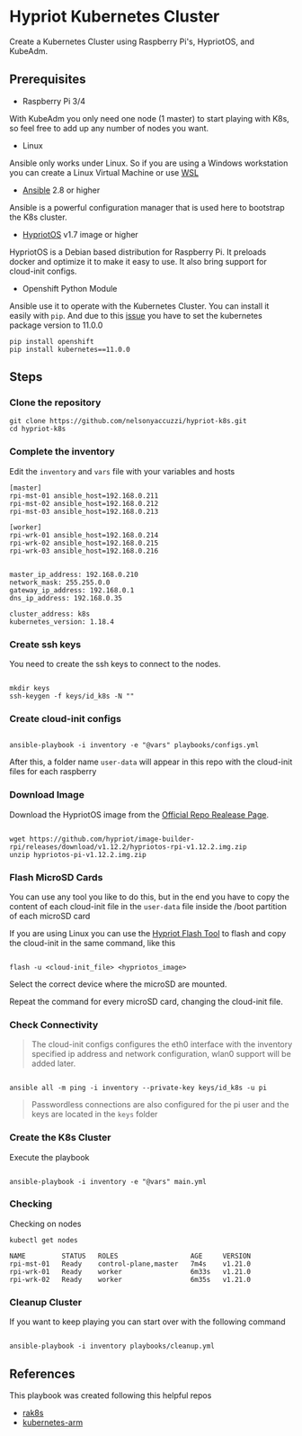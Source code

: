 # Hypriot Kubernetes Cluster

Create a Kubernetes Cluster using Raspberry Pi's, HypriotOS, and KubeAdm.

## Prerequisites

- Raspberry Pi 3/4

With KubeAdm you only need one node (1 master) to start playing with K8s, so feel free to add up any number of nodes you want. 


- Linux

Ansible only works under Linux. So if you are using a Windows workstation you can create a Linux Virtual Machine or use [WSL](https://docs.microsoft.com/en-us/windows/wsl/install-win10)

- [Ansible](https://docs.ansible.com/ansible/latest/installation_guide/intro_installation.html) 2.8 or higher

Ansible is a powerful configuration manager that is used here to bootstrap the K8s cluster.

- [HypriotOS](https://github.com/hypriot/image-builder-rpi/releases) v1.7 image or higher

HypriotOS is a Debian based distribution for Raspberry Pi. It preloads docker and optimize it to make it easy to use. It also bring support for cloud-init configs.

- Openshift Python Module

Ansible use it to operate with the Kubernetes Cluster. You can install it easily with `pip`. And due to this [issue](https://github.com/ansible-collections/community.kubernetes/issues/273) you have to set the kubernetes package version to 11.0.0

```
pip install openshift
pip install kubernetes==11.0.0
```

## Steps

### Clone the repository

```
git clone https://github.com/nelsonyaccuzzi/hypriot-k8s.git
cd hypriot-k8s
```

### Complete the inventory

Edit the `inventory` and `vars` file with your variables and hosts

```
[master]
rpi-mst-01 ansible_host=192.168.0.211
rpi-mst-02 ansible_host=192.168.0.212
rpi-mst-03 ansible_host=192.168.0.213

[worker]
rpi-wrk-01 ansible_host=192.168.0.214
rpi-wrk-02 ansible_host=192.168.0.215
rpi-wrk-03 ansible_host=192.168.0.216

```

```

master_ip_address: 192.168.0.210
network_mask: 255.255.0.0
gateway_ip_address: 192.168.0.1
dns_ip_address: 192.168.0.35

cluster_address: k8s
kubernetes_version: 1.18.4

```
### Create ssh keys

You need to create the ssh keys to connect to the nodes.

```

mkdir keys
ssh-keygen -f keys/id_k8s -N ""

```

### Create cloud-init configs

```

ansible-playbook -i inventory -e "@vars" playbooks/configs.yml

```
After this, a folder name `user-data` will appear in this repo with the cloud-init files for each raspberry

### Download Image

Download the HypriotOS image from the [Official Repo Realease Page](https://github.com/hypriot/image-builder-rpi/releases).

```

wget https://github.com/hypriot/image-builder-rpi/releases/download/v1.12.2/hypriotos-rpi-v1.12.2.img.zip
unzip hypriotos-pi-v1.12.2.img.zip

```

### Flash MicroSD Cards

You can use any tool you like to do this, but in the end you have to copy the content of each cloud-init file in the `user-data` file inside the /boot partition of each microSD card

If you are using Linux you can use the [Hypriot Flash Tool](https://github.com/hypriot/flash) to flash and copy the cloud-init in the same command, like this

```

flash -u <cloud-init_file> <hypriotos_image>

```

Select the correct device where the microSD are mounted.

Repeat the command for every microSD card, changing the cloud-init file.

### Check Connectivity

> The cloud-init configs configures the eth0 interface with the inventory specified ip address and network configuration, wlan0 support will be added later.

```

ansible all -m ping -i inventory --private-key keys/id_k8s -u pi

```
> Passwordless connections are also configured for the pi user and the keys are located in the `keys` folder

### Create the K8s Cluster

Execute the playbook

```

ansible-playbook -i inventory -e "@vars" main.yml

```

### Checking

Checking on nodes

```
kubectl get nodes

NAME         STATUS   ROLES                  AGE     VERSION
rpi-mst-01   Ready    control-plane,master   7m4s    v1.21.0
rpi-wrk-01   Ready    worker                 6m33s   v1.21.0
rpi-wrk-02   Ready    worker                 6m35s   v1.21.0

```

### Cleanup Cluster

If you want to keep playing you can start over with the following command

```

ansible-playbook -i inventory playbooks/cleanup.yml

```

## References

This playbook was created following this helpful repos

- [rak8s](https://github.com/rak8s/rak8s)
- [kubernetes-arm](https://github.com/carlosedp/kubernetes-arm)

